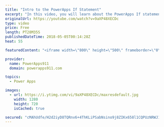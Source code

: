 ```yaml
---
title: "Intro to the PowerApps If Statement"
excerpt: "In this video, you will learn about the PowerApps If statement. The If function is the cornerstone of all apps so the more you know the better. We cover the basics of If logic, how to use the function, and cover PowerApps If multiple conditions. Fun stuff."
originalUrl: https://youtube.com/watch?v=9aXP48XECDc
type: video
price: Free
length: PT28M35S
publishedDateTime: 2018-05-05T00:14:28Z
heat: 55

featuredContent: "<iframe width=\"800\" height=\"500\" frameborder=\"0\" src=\"https://www.youtube.com/embed/9aXP48XECDc\" allow=\"accelerometer; autoplay; encrypted-media; gyroscope; picture-in-picture\" allowfullscreen></iframe>"

provider:
  name: PowerApps911
  domain: powerapps911.com

topics:
  - Power Apps

images:
  - url: https://i.ytimg.com/vi/9aXP48XECDc/maxresdefault.jpg
    width: 1280
    height: 720
    isCached: true

secured: "cMAhUdfe/H2d2iyD8TQRnv6+4ThKLiPSabNsino9j8ZIKx658l1CQPUzNRWJ1qzhOUsLqUpWccwgMZcGiI67Zvn4CeZCHaNyyYYRx3upLWwtY5p0SxfJX7yvSLTqKOTkgNCxPNH9+gxITAr0/QQLPNLWZo93eZ2IHXSNnHIpN+yUKDiCnZvM0HFT/t8DxUjYo1ouaF8JH4/YWLzOBmy8A8SbtnTpDEQXBrl+EVGgHGJsEVGk1pN2KPSqqajJAbarZqtye2rGflpywIvh3icrtmLohP0RMlXrw9weOR4zzL81l2NpEI9dASJ5qSELn/H7fpbScmct4qzcTnJ+tFRrzsPdUlNqKtKM/hwhSRfOkcDSmO06KYJXIs5ScdTOHI4eVea3u9IWd5EPBlZiQJ6XHw==;1div85A8C+0CLqXz3QLjRQ=="
---
```


